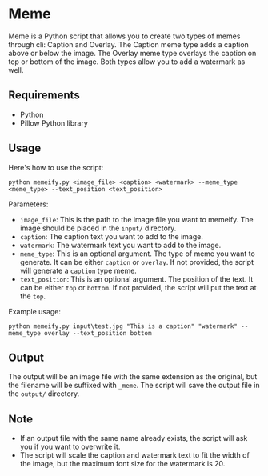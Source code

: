 # Meme

Meme is a Python script that allows you to create two types of memes through cli: Caption and Overlay. The Caption meme type adds a caption above or below the image. The Overlay meme type overlays the caption on top or bottom of the image. Both types allow you to add a watermark as well.

## Requirements
- Python
- Pillow Python library

## Usage

Here's how to use the script:

```python memeify.py <image_file> <caption> <watermark> --meme_type <meme_type> --text_position <text_position>```


Parameters:

- `image_file`: This is the path to the image file you want to memeify. The image should be placed in the `input/` directory.
- `caption`: The caption text you want to add to the image.
- `watermark`: The watermark text you want to add to the image.
- `meme_type`: This is an optional argument. The type of meme you want to generate. It can be either `caption` or `overlay`. If not provided, the script will generate a `caption` type meme.
- `text_position`: This is an optional argument. The position of the text. It can be either `top` or `bottom`. If not provided, the script will put the text at the `top`.

Example usage:

```python memeify.py input\test.jpg "This is a caption" "watermark" --meme_type overlay --text_position bottom```


## Output

The output will be an image file with the same extension as the original, but the filename will be suffixed with `_meme`. The script will save the output file in the `output/` directory.

## Note

- If an output file with the same name already exists, the script will ask you if you want to overwrite it.
- The script will scale the caption and watermark text to fit the width of the image, but the maximum font size for the watermark is 20.
